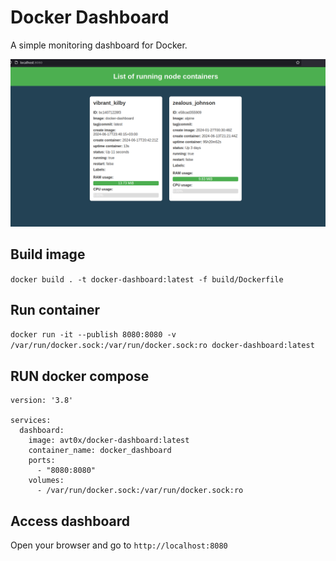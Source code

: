 # Docker Dashboard

A simple monitoring dashboard for Docker.

![Example Dashboard](./images/docker-dashboard.png)

## Build image


```docker build . -t docker-dashboard:latest -f build/Dockerfile```

## Run container

```docker run -it --publish 8080:8080 -v /var/run/docker.sock:/var/run/docker.sock:ro docker-dashboard:latest```

## RUN docker compose

```
version: '3.8'

services:
  dashboard:
    image: avt0x/docker-dashboard:latest
    container_name: docker_dashboard
    ports:
      - "8080:8080"
    volumes:
      - /var/run/docker.sock:/var/run/docker.sock:ro
```

## Access dashboard

Open your browser and go to `http://localhost:8080`

